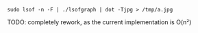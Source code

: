 
````
sudo lsof -n -F | ./lsofgraph | dot -Tjpg > /tmp/a.jpg
````

TODO: completely rework, as the current implementation is O(n²)

